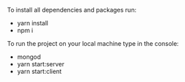 To install all dependencies and packages run:
- yarn install
- npm i

To run the project on your local machine type in the console:
- mongod
- yarn start:server
- yarn start:client

